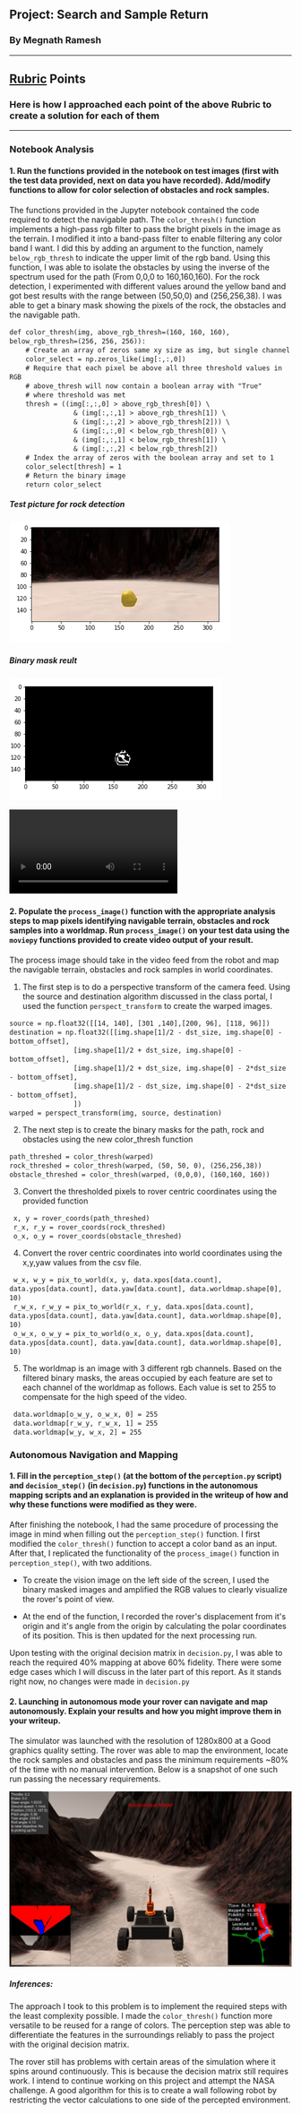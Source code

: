 ## Project: Search and Sample Return
### By Megnath Ramesh

---

[//]: # (Image References)

[image1]: ./misc/Rock_test.png
[image2]: ./misc/Filtered_rock.png
[image3]: ./misc/Simulator_run.png
[video1]: ./output/test_mapping.mp4

## [Rubric](https://review.udacity.com/#!/rubrics/916/view) Points
### Here is how I approached each point of the above Rubric to create a solution for each of them

---
### Notebook Analysis
#### 1. Run the functions provided in the notebook on test images (first with the test data provided, next on data you have recorded). Add/modify functions to allow for color selection of obstacles and rock samples.

The functions provided in the Jupyter notebook contained the code required to detect the navigable path. The `color_thresh()` function implements a high-pass rgb filter to pass the bright pixels in the image as the terrain. I modified it into a band-pass filter to enable filtering any color band I want. I did this by adding an argument to the function, namely `below_rgb_thresh` to indicate the upper limit of the rgb band. Using this function, I was able to isolate the obstacles by using the inverse of the spectrum used for the path (From 0,0,0 to 160,160,160). For the rock detection, I experimented with different values around the yellow band and got best results with the range between (50,50,0) and (256,256,38). I was able to get a binary mask showing the pixels of the rock, the obstacles and the navigable path.

```
def color_thresh(img, above_rgb_thresh=(160, 160, 160), below_rgb_thresh=(256, 256, 256)):
    # Create an array of zeros same xy size as img, but single channel
    color_select = np.zeros_like(img[:,:,0])
    # Require that each pixel be above all three threshold values in RGB
    # above_thresh will now contain a boolean array with "True"
    # where threshold was met
    thresh = ((img[:,:,0] > above_rgb_thresh[0]) \
                & (img[:,:,1] > above_rgb_thresh[1]) \
                & (img[:,:,2] > above_rgb_thresh[2])) \
                & (img[:,:,0] < below_rgb_thresh[0]) \
                & (img[:,:,1] < below_rgb_thresh[1]) \
                & (img[:,:,2] < below_rgb_thresh[2])
    # Index the array of zeros with the boolean array and set to 1
    color_select[thresh] = 1
    # Return the binary image
    return color_select
```

##### Test picture for rock detection
![alt text][image1]
##### Binary mask reult
![alt text][image2]

![Test output video][video1]

#### 2. Populate the `process_image()` function with the appropriate analysis steps to map pixels identifying navigable terrain, obstacles and rock samples into a worldmap.  Run `process_image()` on your test data using the `moviepy` functions provided to create video output of your result.
The process image should take in the video feed from the robot and map the navigable terrain, obstacles and rock samples in world coordinates.

1) The first step is to do a perspective transform of the camera feed. Using the source and destination algorithm discussed in the class portal, I used the function `perspect_transform` to create the warped images.
```
source = np.float32([[14, 140], [301 ,140],[200, 96], [118, 96]])
destination = np.float32([[img.shape[1]/2 - dst_size, img.shape[0] - bottom_offset],
                [img.shape[1]/2 + dst_size, img.shape[0] - bottom_offset],
                [img.shape[1]/2 + dst_size, img.shape[0] - 2*dst_size - bottom_offset],
                [img.shape[1]/2 - dst_size, img.shape[0] - 2*dst_size - bottom_offset],
                ])
warped = perspect_transform(img, source, destination)
```
2) The next step is to create the binary masks for the path, rock and obstacles using the new color_thresh function
```
path_threshed = color_thresh(warped)
rock_threshed = color_thresh(warped, (50, 50, 0), (256,256,38))
obstacle_threshed = color_thresh(warped, (0,0,0), (160,160, 160))
```
3) Convert the thresholded pixels to rover centric coordinates using the provided function
```
 x, y = rover_coords(path_threshed)
 r_x, r_y = rover_coords(rock_threshed)
 o_x, o_y = rover_coords(obstacle_threshed)
```
4) Convert the rover centric coordinates into world coordinates using the x,y,yaw values from the csv file.
```
 w_x, w_y = pix_to_world(x, y, data.xpos[data.count], data.ypos[data.count], data.yaw[data.count], data.worldmap.shape[0], 10)
 r_w_x, r_w_y = pix_to_world(r_x, r_y, data.xpos[data.count], data.ypos[data.count], data.yaw[data.count], data.worldmap.shape[0], 10)
 o_w_x, o_w_y = pix_to_world(o_x, o_y, data.xpos[data.count], data.ypos[data.count], data.yaw[data.count], data.worldmap.shape[0], 10)
```
5) The worldmap is an image with 3 different rgb channels. Based on the filtered binary masks, the areas occupied by each feature are set to each channel of the worldmap as follows. Each value is set to 255 to compensate for the high speed of the video.
```
 data.worldmap[o_w_y, o_w_x, 0] = 255
 data.worldmap[r_w_y, r_w_x, 1] = 255
 data.worldmap[w_y, w_x, 2] = 255
```


### Autonomous Navigation and Mapping

#### 1. Fill in the `perception_step()` (at the bottom of the `perception.py` script) and `decision_step()` (in `decision.py`) functions in the autonomous mapping scripts and an explanation is provided in the writeup of how and why these functions were modified as they were.

After finishing the notebook, I had the same procedure of processing the image in mind when filling out the `perception_step()` function. I first modified the `color_thresh()` function to accept a color band as an input. After that, I replicated the functionality of the `process_image()` function in `perception_step()`, with two additions.

- To create the vision image on the left side of the screen, I used the binary masked images and amplified the RGB values to clearly visualize the rover's point of view.

- At the end of the function, I recorded the rover's displacement from it's origin and it's angle from the origin by calculating the polar coordinates of its position. This is then updated for the next processing run.

Upon testing with the original decision matrix in `decision.py`, I was able to reach the required 40% mapping at above 60% fidelity. There were some edge cases which I will discuss in the later part of this report. As it stands right now, no changes were made in `decision.py`

#### 2. Launching in autonomous mode your rover can navigate and map autonomously.  Explain your results and how you might improve them in your writeup.  

The simulator was launched with the resolution of 1280x800 at a Good graphics quality setting. The rover was able to map the environment, locate the rock samples and obstacles and pass the minimum requirements ~80% of the time with no manual intervention. Below is a snapshot of one such run passing the necessary requirements.

![alt text][image3]

##### Inferences:

The approach I took to this problem is to implement the required steps with the least complexity possible. I made the `color_thresh()` function more versatile to be reused for a range of colors. The perception step was able to differentiate the features in the surroundings reliably to pass the project with the original decision matrix.

The rover still has problems with certain areas of the simulation where it spins around continuously. This is because the decision matrix still requires work. I intend to continue working on this project and attempt the NASA challenge. A good algorithm for this is to create a wall following robot by restricting the vector calculations to one side of the percepted environment.
